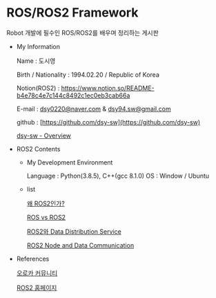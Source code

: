 # ROS/ROS2 Framework

Robot 개발에 필수인 ROS/ROS2를 배우며 정리하는 게시판

- My Information

    Name : 도시영

    Birth / Nationality : 1994.02.20 / Republic of Korea

    Notion(ROS2) : https://www.notion.so/README-b4e78c4e7c144c8492c1ec0eb3cab66a

    E-mail : dsy0220@naver.com & dsy94.sw@gmail.com

    github : [https://github.com/dsy-sw](https://github.com/dsy-sw)

    [dsy-sw - Overview](https://github.com/dsy-sw)

- ROS2 Contents
    - My Development Environment

        Language : Python(3.8.5), C++(gcc 8.1.0)
        OS : Window / Ubuntu

    - list

        [왜 ROS2인가?](https://github.com/dsy-sw/to-learning-ros-ros2/blob/main/ROS%20ROS2%20Framework/The%20reason%20for%20using%20ros2.md)

        [ROS vs ROS2](https://github.com/dsy-sw/to-learning-ros-ros2/blob/main/ROS%20ROS2%20Framework/ROS%20vs%20ROS2.md)

        [ROS2와 Data Distribution Service](https://github.com/dsy-sw/to-learning-ros-ros2/blob/main/ROS%20ROS2%20Framework/ROS2%EC%99%80%20Data%20Distribution%20Service.md)

        [ROS2 Node and Data Communication](https://github.com/dsy-sw/to-learning-ros-ros2/blob/main/ROS%20ROS2%20Framework/ROS2%20Node%20and%20Data%20Communication.md)

- References

    [오로카 커뮤니티](https://cafe.naver.com/openrt)

    [ROS2 홈페이지](https://docs.ros.org/en/foxy/Installation.html)

